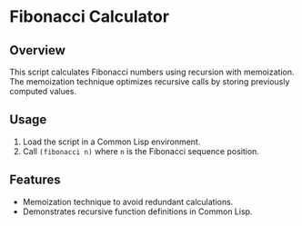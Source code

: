 # Fibonacci Calculator

## Overview
This script calculates Fibonacci numbers using recursion with memoization. The memoization technique optimizes recursive calls by storing previously computed values.

## Usage
1. Load the script in a Common Lisp environment.
2. Call `(fibonacci n)` where `n` is the Fibonacci sequence position.

## Features
- Memoization technique to avoid redundant calculations.
- Demonstrates recursive function definitions in Common Lisp.

